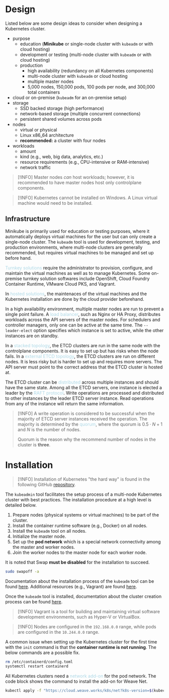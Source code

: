 # Design
Listed below are some design ideas to consider when designing a Kubernetes cluster.
- purpose
	- education (**Minikube** or single-node cluster with `kubeadm` or with cloud hosting)
	- development or testing (multi-node cluster with `kubeadm` or with cloud hosting)
	- production
		- high availability (redundancy on all Kubernetes components)
		- multi-node cluster with `kubeadm` or cloud hosting
		- multiple master nodes
		- 5,000 nodes, 150,000 pods, 100 pods per node, and 300,000 total containers
- cloud or on-premise (`kubeadm` for an on-premise setup)
- storage
	- SSD backed storage (high performance)
	- network-based storage (multiple concurrent connections)
	- persistent shared volumes across pods
- nodes
	- virtual or physical
	- Linux x86_64 architecture
	- **recommended:** a cluster with four nodes
- workloads
	- amount
	- kind (e.g., web, big data, analytics, etc.)
	- resource requirements (e.g., CPU-intensive or RAM-intensive)
	- network traffic

> [!INFO]
> Master nodes *can* host workloads; however, it is recommended to have master nodes host only controlplane components.

> [!INFO]
> Kubernetes cannot be installed on Windows. A Linux virtual machine would need to be installed.

## Infrastructure
Minikube is primarily used for education or testing purposes, where it automatically deploys virtual machines for the user but can only create a single-node cluster. The `kubeadm` tool is used for development, testing, and production environments, where multi-node clusters are generally recommended, but requires virtual machines to be managed and set up before hand.

<span style = "color:lightblue">Turnkey solutions</span> require the administrator to provision, configure, and maintain the virtual machines as well as to manage Kubernetes. Some on-premise turnkey solution softwares include OpenShift, Cloud Foundry Container Runtime, VMware Cloud PKS, and Vagrant.

In <span style = "color:lightblue">hosted solutions</span>, the maintenaces of the virtual machines and the Kubernetes installation are done by the cloud provider beforehand.

In a high availability environment, multiple master nodes are run to prevent a single point failure. A <span style = "color:lightblue">load balancer</span>, such as Nginx or HA Proxy, distributes workloads across the API servers of the master nodes. For schedulers and controller managers, only one can be active at the same time. The `--leader-elect` option specifies which instance is set to active, while the other instances are on standby.

In a <span style = "color:lightblue">stacked topology</span>, the ETCD clusters are run in the same node with the controlplane components. It is easy to set up but has risks when the node fails. In a <span style = "color:lightblue">external ETCD topology</span>, the ETCD clusters are run on different nodes. It is less risky but is harder to set up and requires more servers. The API server must point to the correct address that the ETCD cluster is hosted at.

The ETCD cluster can be <span style = "color:lightblue">distributed</span> across multiple instances and should have the same state. Among all the ETCD servers, one instance is elected a leader by the <span style = "color:lightblue">RAFT protocol</span>. Write operations are processed and distributed to other instances by the leader ETCD server instance. Read operations from any of the instance will return the same information.

> [!INFO]
> A write operation is considered to be successful when the majority of ETCD server instances received the operation. The majority is determined by the <span style = "color:lightblue">quorum</span>, where the quorum is $0.5 \cdot N + 1$ and $N$ is the number of nodes.
> 
> Quorum is the reason why the recommend number of nodes in the cluster is **three**.

# Installation
> [!INFO]
> Installation of Kubernetes "the hard way" is found in the following GitHub [repository](https://github.com/mmumshad/kubernetes-the-hard-way).

The `kubeadmin` tool facilitates the setup process of a multi-node Kubernetes cluster with best practices. The installation procedure at a high level is detailed below.
1. Prepare nodes (physical systems or virtual machines) to be part of the cluster.
2. Install the container runtime software (e.g., Docker) on all nodes.
3. Install the `kubeadm` tool on all nodes.
4. Initialize the master node.
5. Set up the **pod network** which is a special network connectivity among the master and worker nodes.
6. Join the worker nodes to the master node for each worker node.

It is noted that Swap **must be disabled** for the installation to succeed.

```bash
sudo swapoff -a
```

Documentation about the installation process of the `kubeadm` tool can be found [here](https://kubernetes.io/docs/setup/production-environment/tools/kubeadm/install-kubeadm/). Additional resources (e.g., Vagrant) are found [here](https://github.com/kodekloudhub/certified-kubernetes-administrator-course).

Once the `kubeadm` tool is installed, documentation about the cluster creation process can be found [here](https://kubernetes.io/docs/setup/production-environment/tools/kubeadm/create-cluster-kubeadm/).

> [!INFO]
> Vagrant is a tool for building and maintaining virtual software development environments, such as Hyper-V or VirtualBox.

> [!INFO]
> Nodes are configured in the `192.168.0.0` range, while pods are configured in the `10.244.0.0` range.

A common issue when setting up the Kubernetes cluster for the first time with the `init` command is that the **container runtime is not running**. The below commands are a possible fix.

```bash
rm /etc/containerd/config.toml
systemctl restart containerd
```

All Kubernetes clusters need a <span style = "color:lightblue">network add-on</span> for the pod network. The code block shows the command to install the add-on for Weave Net.

```bash
kubectl apply -f "https://cloud.weave.works/k8s/net?k8s-version=$(kubectl version | base64 | tr -d '\n')"
```
